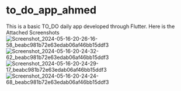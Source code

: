 # to_do_app_ahmed

This is a basic TO_DO daily app developed through Flutter.
Here is the Attached Screenshots 
 ![Screenshot_2024-05-16-20-26-16-58_beabc981b72e63edab06af46bb15ddf3](https://github.com/Ahmedgito/To-Do-App/assets/106527011/a265b1cd-a69e-4528-92b1-9cdf647a5269)![Screenshot_2024-05-16-20-24-32-62_beabc981b72e63edab06af46bb15ddf3](https://github.com/Ahmedgito/To-Do-App/assets/106527011/9df94155-fb74-443f-bc5a-4735169ee3ed)![Screenshot_2024-05-16-20-24-29-17_beabc981b72e63edab06af46bb15ddf3](https://github.com/Ahmedgito/To-Do-App/assets/106527011/61f91e8a-d1f9-4930-8009-4eb4915bd561)![Screenshot_2024-05-16-20-24-24-68_beabc981b72e63edab06af46bb15ddf3](https://github.com/Ahmedgito/To-Do-App/assets/106527011/5d73d86b-f9ed-4654-89bc-f7c6c03bda90)
